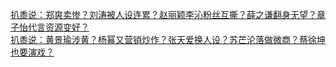   
[扒黍说：郑爽卖惨？刘涛被人设连累？赵丽颖李沁粉丝互撕？薛之谦翻身无望？章子怡代言资源变好？](http://www.dianyue.me/archives/835/pwigcsi6lx8uwqou/)  
[扒黍说：黄景瑜涉黄？杨幂又营销炒作？张天爱换人设？苏芒沦落做微商？蔡徐坤也要演戏？](http://www.dianyue.me/archives/785/drpaymjmxpnx60it/)